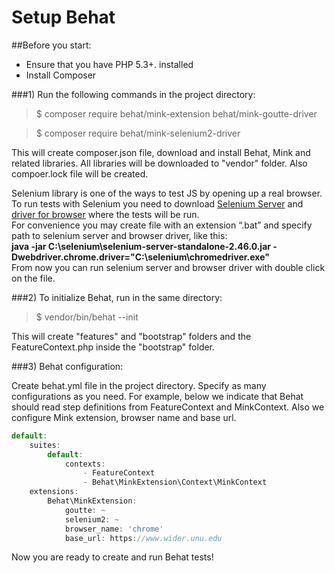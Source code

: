 # Setup Behat

##Before you start:
- Ensure that you have PHP 5.3+. installed
- Install Composer

###1) Run the following commands in the project directory:
> $ composer require behat/mink-extension behat/mink-goutte-driver

> $ composer require behat/mink-selenium2-driver

This will create composer.json file, download and install Behat, Mink and related libraries. All libraries will be downloaded to "vendor" folder. Also compoer.lock file will be created.

Selenium library is one of the ways to test JS by opening up a real browser. To run tests with Selenium you need to download [Selenium Server](http://www.seleniumhq.org/download/) and [driver for browser](http://www.seleniumhq.org/download/) where the tests will be run.</br>
For convenience you may create file with an extension “.bat” and specify path to selenium server and browser driver, like this:</br>
**java -jar C:\selenium\selenium-server-standalone-2.46.0.jar -Dwebdriver.chrome.driver="C:\selenium\chromedriver.exe"</br>**
From now you can run selenium server and browser driver with double click on the file.

###2) To initialize Behat, run in the same directory: 
> $ vendor/bin/behat --init

This will create "features" and "bootstrap" folders and the FeatureContext.php inside the "bootstrap" folder.

###3) Behat configuration:

Create behat.yml file in the project directory. Specify as many configurations as you need. 
For example, below we indicate that Behat should read step definitions from FeatureContext and MinkContext.
Also  we configure Mink extension, browser name and base url. 
```javascript
default:
    suites:
        default:
            contexts:
                - FeatureContext
                - Behat\MinkExtension\Context\MinkContext
    extensions:
        Behat\MinkExtension:
            goutte: ~
            selenium2: ~
            browser_name: 'chrome'
            base_url: https://www.wider.unu.edu
```
Now you are ready to create and run Behat tests!

